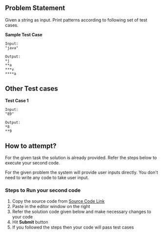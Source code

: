 ## Problem Statement
Given a string as input. Print patterns according to following set of test cases.

**Sample Test Case**
```
Input:
"java"

Output:
*j
**a
***v
****a
```
## Other Test cases
**Test Case 1**
```
Input:
"89"

Output:
*8
**9
```


## How to attempt?
For the given task the solution is already provided. Refer the steps below to execute your second code.

For the given problem the system will provide user inputs directly. You don't need to write any code to take user input.

### Steps to Run your second code
1. Copy the source code from [Source Code Link](https://raw.githubusercontent.com/Aartiarora22/Lab_assignments/main/P1/T3/Main.java)
2. Paste in the editor window on the right
3. Refer the solution code given below and make necessary changes to your code
4. Hit **Submit** button
5. If you followed the steps then your code will pass test cases
